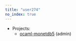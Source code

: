 ```yaml
---
title: "user274"
no_index: true
---
```


* Projects:
  * [ocaml-monetdb5](/projects/ocaml-monetdb5/) (admin)